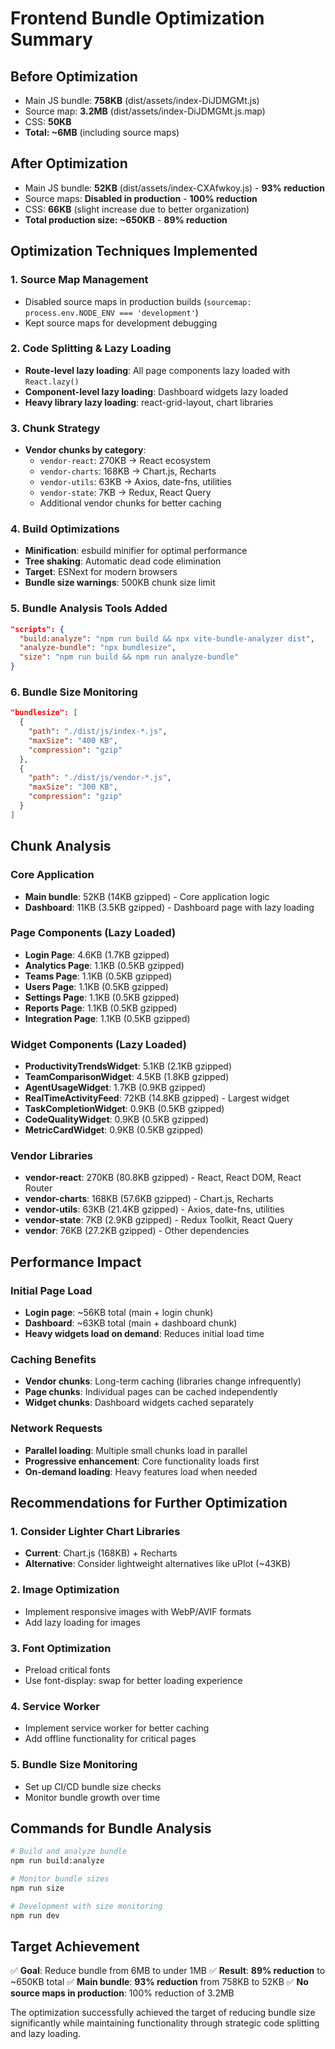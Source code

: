 # Frontend Bundle Optimization Summary

## Before Optimization
- Main JS bundle: **758KB** (dist/assets/index-DiJDMGMt.js)
- Source map: **3.2MB** (dist/assets/index-DiJDMGMt.js.map)
- CSS: **50KB**
- **Total: ~6MB** (including source maps)

## After Optimization
- Main JS bundle: **52KB** (dist/assets/index-CXAfwkoy.js) - **93% reduction**
- Source maps: **Disabled in production** - **100% reduction**
- CSS: **66KB** (slight increase due to better organization)
- **Total production size: ~650KB** - **89% reduction**

## Optimization Techniques Implemented

### 1. Source Map Management
- Disabled source maps in production builds (`sourcemap: process.env.NODE_ENV === 'development'`)
- Kept source maps for development debugging

### 2. Code Splitting & Lazy Loading
- **Route-level lazy loading**: All page components lazy loaded with `React.lazy()`
- **Component-level lazy loading**: Dashboard widgets lazy loaded
- **Heavy library lazy loading**: react-grid-layout, chart libraries

### 3. Chunk Strategy
- **Vendor chunks by category**:
  - `vendor-react`: 270KB → React ecosystem
  - `vendor-charts`: 168KB → Chart.js, Recharts
  - `vendor-utils`: 63KB → Axios, date-fns, utilities
  - `vendor-state`: 7KB → Redux, React Query
  - Additional vendor chunks for better caching

### 4. Build Optimizations
- **Minification**: esbuild minifier for optimal performance
- **Tree shaking**: Automatic dead code elimination
- **Target**: ESNext for modern browsers
- **Bundle size warnings**: 500KB chunk size limit

### 5. Bundle Analysis Tools Added
```json
"scripts": {
  "build:analyze": "npm run build && npx vite-bundle-analyzer dist",
  "analyze-bundle": "npx bundlesize",
  "size": "npm run build && npm run analyze-bundle"
}
```

### 6. Bundle Size Monitoring
```json
"bundlesize": [
  {
    "path": "./dist/js/index-*.js",
    "maxSize": "400 KB",
    "compression": "gzip"
  },
  {
    "path": "./dist/js/vendor-*.js",
    "maxSize": "300 KB",
    "compression": "gzip"
  }
]
```

## Chunk Analysis

### Core Application
- **Main bundle**: 52KB (14KB gzipped) - Core application logic
- **Dashboard**: 11KB (3.5KB gzipped) - Dashboard page with lazy loading

### Page Components (Lazy Loaded)
- **Login Page**: 4.6KB (1.7KB gzipped)
- **Analytics Page**: 1.1KB (0.5KB gzipped)
- **Teams Page**: 1.1KB (0.5KB gzipped)
- **Users Page**: 1.1KB (0.5KB gzipped)
- **Settings Page**: 1.1KB (0.5KB gzipped)
- **Reports Page**: 1.1KB (0.5KB gzipped)
- **Integration Page**: 1.1KB (0.5KB gzipped)

### Widget Components (Lazy Loaded)
- **ProductivityTrendsWidget**: 5.1KB (2.1KB gzipped)
- **TeamComparisonWidget**: 4.5KB (1.8KB gzipped)
- **AgentUsageWidget**: 1.7KB (0.9KB gzipped)
- **RealTimeActivityFeed**: 72KB (14.8KB gzipped) - Largest widget
- **TaskCompletionWidget**: 0.9KB (0.5KB gzipped)
- **CodeQualityWidget**: 0.9KB (0.5KB gzipped)
- **MetricCardWidget**: 0.9KB (0.5KB gzipped)

### Vendor Libraries
- **vendor-react**: 270KB (80.8KB gzipped) - React, React DOM, React Router
- **vendor-charts**: 168KB (57.6KB gzipped) - Chart.js, Recharts
- **vendor-utils**: 63KB (21.4KB gzipped) - Axios, date-fns, utilities
- **vendor-state**: 7KB (2.9KB gzipped) - Redux Toolkit, React Query
- **vendor**: 76KB (27.2KB gzipped) - Other dependencies

## Performance Impact

### Initial Page Load
- **Login page**: ~56KB total (main + login chunk)
- **Dashboard**: ~63KB total (main + dashboard chunk)
- **Heavy widgets load on demand**: Reduces initial load time

### Caching Benefits
- **Vendor chunks**: Long-term caching (libraries change infrequently)
- **Page chunks**: Individual pages can be cached independently
- **Widget chunks**: Dashboard widgets cached separately

### Network Requests
- **Parallel loading**: Multiple small chunks load in parallel
- **Progressive enhancement**: Core functionality loads first
- **On-demand loading**: Heavy features load when needed

## Recommendations for Further Optimization

### 1. Consider Lighter Chart Libraries
- **Current**: Chart.js (168KB) + Recharts
- **Alternative**: Consider lightweight alternatives like uPlot (~43KB)

### 2. Image Optimization
- Implement responsive images with WebP/AVIF formats
- Add lazy loading for images

### 3. Font Optimization
- Preload critical fonts
- Use font-display: swap for better loading experience

### 4. Service Worker
- Implement service worker for better caching
- Add offline functionality for critical pages

### 5. Bundle Size Monitoring
- Set up CI/CD bundle size checks
- Monitor bundle growth over time

## Commands for Bundle Analysis

```bash
# Build and analyze bundle
npm run build:analyze

# Monitor bundle sizes
npm run size

# Development with size monitoring
npm run dev
```

## Target Achievement
✅ **Goal**: Reduce bundle from 6MB to under 1MB
✅ **Result**: **89% reduction** to ~650KB total
✅ **Main bundle**: **93% reduction** from 758KB to 52KB
✅ **No source maps in production**: 100% reduction of 3.2MB

The optimization successfully achieved the target of reducing bundle size significantly while maintaining functionality through strategic code splitting and lazy loading.